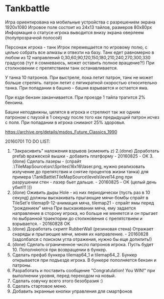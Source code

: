 # Tankbattle


Игра ориентирована на мобильные устройства с разрешением экрана 1920х1080
Игровое поле состоит из 24х13 тайлов, размеров 80х80рх
Информация о статусе игрока выводится внизу экрана оверлеем (полупрозрачной полосой)

Персонаж игрока - танк
Игрок перемещается по игровому полю, с целью собрать все алмазы и отвезти на базу.
Танк едет равномерно в любом из 12 направлений 0,30,60,90,120,150,180,210,240,270,300,330 градусов (тут я сомневаюсь, может оставить полное вращение?!)
При столкновении с препятствием танк останавливается.

У танка 10 патронов. При выстреле, пока летит патрон, танк не может больше стрелять. патрон летит с пятикратной скоростью относительно танка.
При попадании в башню - башня взрывается и остается яма.

При езде бензин заканчивается. При проезде 1 тайла тратится 2% бензина.

Башни неподвижны, целятся в игрока и стреляют так же одним патроном с паузой в 1 секунду после того как предыдущий патрон исчез с поля.
При попадании в игрока снимают 25% здоровья.


https://archive.org/details/msdos_Future_Classics_1990


20160701 TO DO LIST:
1. "Закрасивить" наложения взрывов (изменить z)
2.(done)  Доработать prefab вражеской вышки - добавить платформу - 20160825 - OK
3.(done)  Cделать лазеры - (спрайт .\TileMapSource\src\Sprites\16x16\laser.png, нужно реализовать излучение до препятствия и снятие процентов жизни танка)
	для примера \TankBattle\TileMapSource\levels\level14.png при разрушении стен - лазер бьет дальше.  - 20160825 - OK (целый день убил!!! ))) 
4. (done) Оживить дыры Hole - из них периодически (пусть раз в 10 секунд) должны выскакивать прыгающие мячи-бомбы спрайт в TileSet'e 
	tilemap9-12-анимация мяча, 
	tilemap21 - спрайт ямы перед "рождением" мяча
	При выскакивании мяча, ему задается направление в сторону игрока, но больше не меняется и он прыгает по выбранной траектории до столкновения с препятствием и взрывается.   - 20160828 OK
5. (done) Доработать скрипт RubberWall (резиновая стена) Отражает снаряды и прыгающие мячи, меняя их направление. - 20160828 (задолбался с поиском угла отражения, нужно бы еще допилить!)
6. (done) Сделать ограниченное число патронов игрока. Пусть будет 10. Пополняются при возвращении в бункер.
7. Сделать префаб бункера tilemap64_1 и tilemap64_2. Бункер открывается при подъезде игрока. В бункере пополняется бензин и патроны.
8. Разработать и поставить сообщение "Congratulation! You WIN!" при выполнении уровня, перед переходом на новый.
9. Сделать озвучку всего этого безобразия :)
10. Сделать стартовое меню.
11. Добавить экранные кнопки управления для смартфонов


